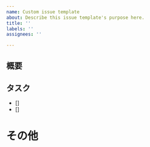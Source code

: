 ```yaml
---
name: Custom issue template
about: Describe this issue template's purpose here.
title: ''
labels: ''
assignees: ''

---
```


## 概要

## タスク
- [] 
- [] 

# その他
